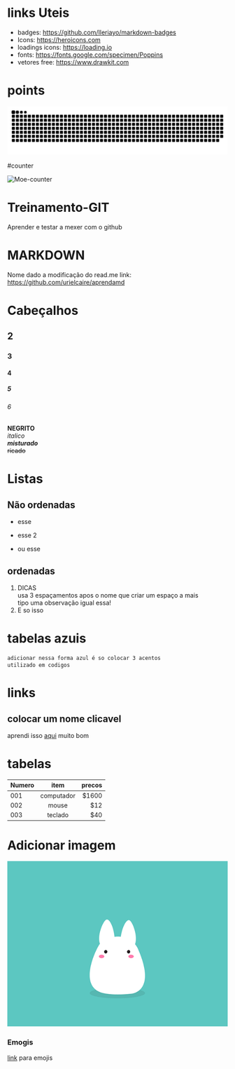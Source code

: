 

# links Uteis
- badges: https://github.com/Ileriayo/markdown-badges   
- Icons: https://heroicons.com   
- loadings icons: https://loading.io   
- fonts: https://fonts.google.com/specimen/Poppins   
- vetores free: https://www.drawkit.com   

# points
<picture>
  <source
    media="(prefers-color-scheme: light)"
    srcset="
      https://raw.githubusercontent.com/platane/snk/output/github-contribution-grid-snake-dark.svg
    "
  />
  <source
    media="(prefers-color-scheme: dark)"
    srcset="
      https://raw.githubusercontent.com/platane/snk/output/github-contribution-grid-snake.svg
    "
  />
  <img
    alt="github contribution grid snake animation"
    src="https://raw.githubusercontent.com/platane/snk/output/github-contribution-grid-snake.svg"
  />
</picture>

#counter

![Moe-counter](https://count.getloli.com/get/@Romenildo.Treinamento-GIT.github?theme=rule34)
# Treinamento-GIT
Aprender e testar a mexer com o github

# MARKDOWN  
   Nome dado a modificação do read.me      link: https://github.com/urielcaire/aprendamd

# Cabeçalhos
## 2
### 3
#### 4
##### 5  
###### 6



**NEGRITO**  
*italico*  
**_misturado_**  
~~ricado~~  

# Listas 
## Não ordenadas
* esse  
- esse 2
+ ou esse

## ordenadas
1. DICAS   
usa 3 espaçamentos apos o nome que criar um espaço a mais  
tipo uma observação igual essa!  
2. E so isso




# tabelas azuis
```
adicionar nessa forma azul é so colocar 3 acentos
utilizado em codigos
```
# links
## colocar um nome clicavel
aprendi isso [aqui](https://github.com/urielcaire/aprendamd/blob/master/README.md) muito bom


# tabelas
|  Numero       |    item       | precos  |
| ------ |:-------------:| -----:|
|      001      | computador          | $1600 |
|      002      |  mouse            |   $12 |
|      003      |  teclado                          |   $40 |


# Adicionar imagem

![](https://github.com/Romenildo/Treinamento-GIT/blob/master/img.gif)




### Emogis
[link](https://emojiterra.com/pt/) para emojis 
